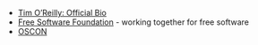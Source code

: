- [Tim O’Reilly: Official Bio](http://www.oreilly.com/tim/bio.html)
- [Free Software Foundation](http://www.fsf.org/) - working together for free software
- [OSCON](https://conferences.oreilly.com/oscon)